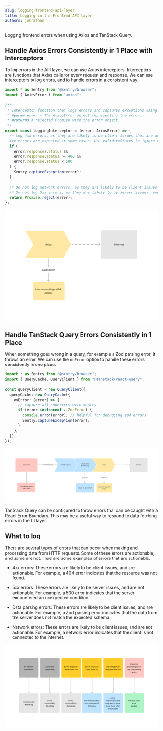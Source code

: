 ```yaml
---
slug: logging-frontend-api-layer
title: Logging in the Frontend API layer
authors: johnathan
---
```


Logging frontend errors when using Axios and TanStack Query.

<!-- truncate -->

## Handle Axios Errors Consistently in 1 Place with Interceptors

To log errors in the API layer, we can use Axios interceptors. Interceptors are functions that Axios calls for every request and response. We can use interceptors to log errors, and to handle errors in a consistent way.

```ts
import * as Sentry from "@sentry/browser";
import { AxiosError } from "axios";

/**
 * Interceptor function that logs errors and captures exceptions using Sentry.
 * @param error - The AxiosError object representing the error.
 * @returns A rejected Promise with the error object.
 */
export const loggingInterceptor = (error: AxiosError) => {
  /* Log 4xx errors, as they are likely to be client issues that are actionable.
  4xx errors are expected in some cases. Use validateStatus to ignore on individual requests */
  if (
    error.response?.status &&
    error.response.status >= 400 &&
    error.response.status < 500
  ) {
    Sentry.captureException(error);
  }

  /* Do not log network errors, as they are likely to be client issues that are not actionable. */
  /* Do not log 5xx errors, as they are likely to be server issues, and will be logged by the server. */
  return Promise.reject(error);
};
```

![Use an interceptor for Axios error handling](axios.png)

## Handle TanStack Query Errors Consistently in 1 Place

When something goes wrong in a query, for example a Zod parsing error, it throws an error. We can use the `onError` option to handle these errors consistently in one place.

```ts
import * as Sentry from "@sentry/browser";
import { QueryCache, QueryClient } from "@tanstack/react-query";

const queryClient = new QueryClient({
  queryCache: new QueryCache({
    onError: (error) => {
      // capture all ZodErrors with Sentry
      if (error instanceof z.ZodError) {
        console.error(error); // helpful for debugging zod errors
        Sentry.captureException(error);
      }
    },
  }),
});
```

![TanStack Query and Axios and where to log errors](full.png)

TanStack Query can be configured to throw errors that can be caught with a React Error Boundary. This may be a useful way to respond to data fetching errors in the UI layer.

## What to log

There are several types of errors that can occur when making and processing data from HTTP requests. Some of these errors are actionable, and some are not. Here are some examples of errors that are actionable:

- 4xx errors: These errors are likely to be client issues, and are actionable. For example, a 404 error indicates that the resource was not found.

- 5xx errors: These errors are likely to be server issues, and are not actionable. For example, a 500 error indicates that the server encountered an unexpected condition.

- Data parsing errors: These errors are likely to be client issues, and are actionable. For example, a Zod parsing error indicates that the data from the server does not match the expected schema.

- Network errors: These errors are likely to be client issues, and are not actionable. For example, a network error indicates that the client is not connected to the internet.

![types of errors and whether to log them](what-to-log.png)
